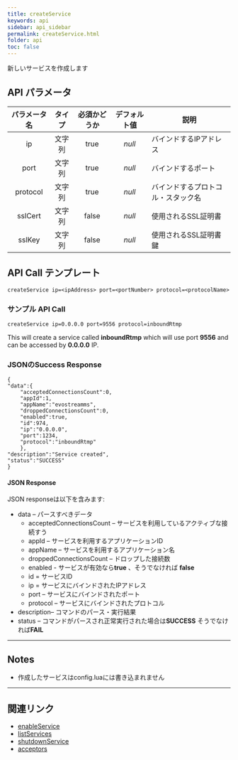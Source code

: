 ```yaml
---
title: createService
keywords: api
sidebar: api_sidebar
permalink: createService.html
folder: api
toc: false
---
```



新しいサービスを作成します


## API パラメータ

| パラメータ名  |  タイプ | 必須かどうか | デフォルト値 | 説明 |
| :----------------: | :----: | :-----------: | :---------------: | ---------------------------------- |
|         ip         | 文字列 |     true      |      *null*       | バインドするIPアドレス |
|        port        | 文字列 |     true      |      *null*       | バインドするポート |
|      protocol      | 文字列 |     true      |      *null*       | バインドするプロトコル・スタック名 |
|      sslCert       | 文字列 |     false     |      *null*       | 使用されるSSL証明書 |
|       sslKey       | 文字列 |     false     |      *null*       | 使用されるSSL証明書鍵 |



## API Call テンプレート

```
createService ip=<ipAddress> port=<portNumber> protocol=<protocolName>
```



### サンプル API Call

```
createService ip=0.0.0.0 port=9556 protocol=inboundRtmp
```

This will create a service called **inboundRtmp** which will use port **9556** and can be accessed by **0.0.0.0** IP.



### JSONのSuccess Response

```
{
"data":{
    "acceptedConnectionsCount":0,
    "appId":1,
    "appName":"evostreamms",
    "droppedConnectionsCount":0,
    "enabled":true,
    "id":974,
    "ip":"0.0.0.0",
    "port":1234,
    "protocol":"inboundRtmp"
    },
"description":"Service created",
"status":"SUCCESS"
}
```



#### JSON Response

JSON responseは以下を含みます:

- data – パースすべきデータ
  - acceptedConnectionsCount – サービスを利用しているアクティブな接続すう
  - appId – サービスを利用するアプリケーションID
  - appName – サービスを利用するアプリケーション名
  - droppedConnectionsCount – ドロップした接続数
  - enabled - サービスが有効なら**true** 、そうでなければ **false**
  - id = サービスID
  - ip = サービスにバインドされたIPアドレス
  - port – サービスにバインドされたポート
  - protocol – サービスにバインドされたプロトコル
- description– コマンドのパース・実行結果
- status – コマンドがパースされ正常実行された場合は**SUCCESS** そうでなければ**FAIL**

------

## Notes

- 作成したサービスはconfig.luaには書き込まれません


------

## 関連リンク

- [enableService](enableService.html)
- [listServices](listServices.html)
- [shutdownService](shutdownService.html)
- [acceptors](userguide_configlua.html#acceptors)